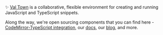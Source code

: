 ✨ [Val Town](https://www.val.town/) is a collaborative, flexible environment for creating and running JavaScript and TypeScript snippets.

Along the way, we're open sourcing components that you can find here - [CodeMirror-TypeScript integration](https://github.com/val-town/codemirror-ts), our [docs](https://github.com/val-town/val-town-docs), our [blog](https://github.com/val-town/val-town-blog), and more.
